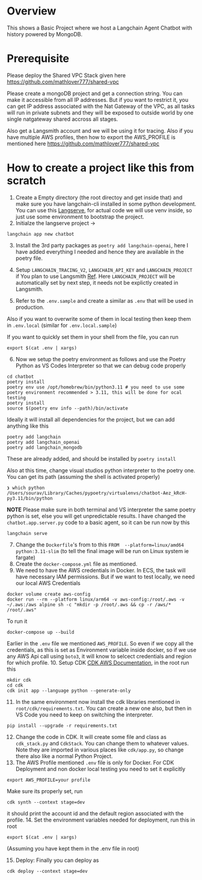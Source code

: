 # Overview

This shows a Basic Project where we host a Langchain Agent Chatbot with history powered by MongoDB.


# Prerequisite

Please deploy the Shared VPC Stack given here https://github.com/mathlover777/shared-vpc

Please create a mongoDB project and get a connection string. You can make it accessible from all IP addresses. But if you want to restrict it, you can get IP address associated with the Nat Gateway of the VPC, as all tasks will run in private subnets and they will be exposed to outside world by one single natgateway shared accross all stages.


Also get a Langsmith account and we will be using it for tracing. Also if you have multiple AWS profiles, then how to export the AWS_PROFILE is mentioned here https://github.com/mathlover777/shared-vpc


# How to create a project like this from scratch

1. Create a Empty directory (the root directoy and get inside that) and make sure you have langchain-cli installed in some python development.
You can use this [Langserve](https://python.langchain.com/v0.1/docs/langserve/), for actual code we will use venv inside, so just use some environment to bootstrap the project.
2. Initialze the langserve project ->
```shell
langchain app new chatbot
```
3. Install the 3rd party packages as `poetry add langchain-openai`, here I have added everything I needed and hence they are available in the poetry file.
4. Setup `LANGCHAIN_TRACING_V2`, `LANGCHAIN_API_KEY` and `LANGCHAIN_PROJECT` if You plan to use Langsmith [Ref](https://docs.smith.langchain.com/old/cookbook/tracing-examples/runnable-naming). Here `LANGCHAIN_PROJECT` will be automatically set by next step, it needs not be explictly created in Langsmith.

5. Refer to the `.env.sample` and create a similar as `.env` that will be used in production.

Also if you want to overwrite some of them in local testing then keep them in `.env.local` (similar for `.env.local.sample`)

If you want to quickly set them in your shell from the file, you can run
```shell
export $(cat .env | xargs)
```

6. Now we setup the poetry environment as follows and use the Poetry Python as VS Codes Interpreter so that we can debug code properly
```shell
cd chatbot
poetry install
poetry env use /opt/homebrew/bin/python3.11 # you need to use some poetry environment recommended > 3.11, this will be done for ocal testing
poetry install
source $(poetry env info --path)/bin/activate
```

Ideally it will install all dependencies for the project, but we can add anything like this
```shell
poetry add langchain
poetry add langchain_openai
poetry add langchain_mongodb
```
These are already added, and should be installed by `poetry install`

Also at this time, change visual studios python interpreter to the poetry one. You can get its path (assuming the shell is activated properly)
```shell
❯ which python
/Users/sourav/Library/Caches/pypoetry/virtualenvs/chatbot-Aez_kRcH-py3.11/bin/python
```
**NOTE** Please make sure in both terminal and VS interpreter the same poetry python is set, else you will get unpredictable results.
I have changed the `chatbot.app.server.py` code to a basic agent, so it can be run now by this
```shell
langchain serve
```

7. Change the `Dockerfile`'s from to this `FROM  --platform=linux/amd64 python:3.11-slim` (to tell the final image will be run on Linux system ie fargate)
8. Create the `docker-compose.yml` file as mentioned.
9. We need to have the AWS credentials in Docker. In ECS, the task will have necessary IAM permissions. But if we want to test locally, we need our local AWS Credentials
```shell
docker volume create aws-config
docker run --rm --platform linux/arm64 -v aws-config:/root/.aws -v ~/.aws:/aws alpine sh -c "mkdir -p /root/.aws && cp -r /aws/* /root/.aws"
```
To run it 
```shell
docker-compose up --build
```
Earlier in the `.env` file we mentioned `AWS_PROFILE`. So even if we copy all the credentials, as this is set as Environment variable inside docker,
so if we use any AWS Api call using `boto3`, it will know to selcect credentials and region for which profile.
10. Setup CDK [CDK AWS Documentation](https://docs.aws.amazon.com/cdk/v2/guide/cli.html), in the root run this
```shell
mkdir cdk
cd cdk  
cdk init app --language python --generate-only
```
11. In the same environment now install the cdk libraries mentioned in `root/cdk/requirements.txt`. You can create a new one also, but then in VS Code you need to keep on switching the interpreter.
```shell
pip install --upgrade -r requirements.txt 
```
12. Change the code in CDK. It will create some file and class as `cdk_stack.py` and `CdkStack`. You can change them to whatever values. Note they are imported in various places like `cdk/app.py`, so change there also like a normal Python Project.
13. The AWS Profile mentioned `.env` file is only for Docker. For CDK Deployment and non docker local testing you need to set it explicitly
```shell
export AWS_PROFILE=your profile
```
Make sure its properly set, run 
```shell
cdk synth --context stage=dev
```
it should print the account id and the default region associated with the profile.
14. Set the environment variables needed for deployment, run this in root
```shell
export $(cat .env | xargs)
```
(Assuming you have kept them in the .env file in root)

15. Deploy: Finally you can deploy as 
```shell
cdk deploy --context stage=dev  
```